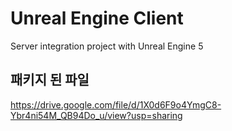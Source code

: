 # Unreal Engine Client
Server integration project with Unreal Engine 5

## 패키지 된 파일
https://drive.google.com/file/d/1X0d6F9o4YmgC8-Ybr4ni54M_QB94Do_u/view?usp=sharing
